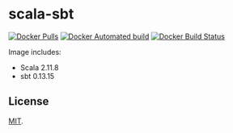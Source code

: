  # scala-sbt

[![Docker Pulls](https://img.shields.io/docker/pulls/pskvortsov/scala-sbt.svg)]()
[![Docker Automated build](https://img.shields.io/docker/automated/pskvortsov/scala-sbt.svg)]()
[![Docker Build Status](https://img.shields.io/docker/build/pskvortsov/scala-sbt.svg)]()


Image includes:
- Scala 2.11.8
- sbt 0.13.15

## License

[MIT](https://github.com/pskvortsov/scala-sbt/blob/master/LICENSE).

